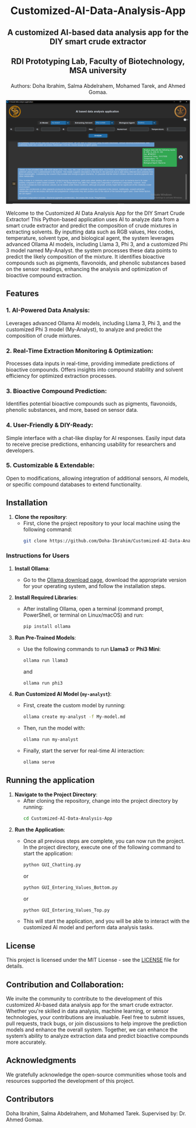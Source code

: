 # **<p align="center"> Customized-AI-Data-Analysis-App </p>**
## <p align="center"> A customized AI-based data analysis app for the DIY smart crude extractor </p>
## <p align="center"> RDI Prototyping Lab, Faculty of Biotechnology, MSA university </p>
<p align="center"> Authors: Doha Ibrahim, Salma Abdelrahem, Mohamed Tarek, and Ahmed Gomaa. </p>
 
<p align="center"> 
<img src= "GUI pic.png"> 
</p>

Welcome to the Customized AI Data Analysis App for the DIY Smart Crude Extractor!
This Python-based application uses AI to analyze data from a smart crude extractor and predict the composition of crude mixtures in extracting solvents. By inputting data such as RGB values, Hex codes, temperature, solvent type, and biological agent, the system leverages advanced Ollama AI models, including Llama 3, Phi 3, and a customized Phi 3 model named My-Analyst. the system processes these data points to predict the likely composition of the mixture. It identifies bioactive compounds such as pigments, flavonoids, and phenolic substances based on the sensor readings, enhancing the analysis and optimization of bioactive compound extraction. 

## Features

### 1. **AI-Powered Data Analysis:**
Leverages advanced Ollama AI models, including Llama 3, Phi 3, and the customized Phi 3 model (My-Analyst), to analyze and predict the composition of crude mixtures.

### 2. **Real-Time Extraction Monitoring & Optimization:**
Processes data inputs in real-time, providing immediate predictions of bioactive compounds. Offers insights into compound stability and solvent efficiency for optimized extraction processes.

### 3. **Bioactive Compound Prediction:**
Identifies potential bioactive compounds such as pigments, flavonoids, phenolic substances, and more, based on sensor data.

### 4. **User-Friendly & DIY-Ready:**
Simple interface with a chat-like display for AI responses. Easily input data to receive precise predictions, enhancing usability for researchers and developers.

### 5. **Customizable & Extendable:**
Open to modifications, allowing integration of additional sensors, AI models, or specific compound databases to extend functionality.

## Installation

1. **Clone the repository**:
   - First, clone the project repository to your local machine using the following command:
     ```bash
     git clone https://github.com/Doha-Ibrahim/Customized-AI-Data-Analysis-App.git
     ```

### Instructions for Users

1. **Install Ollama**:  
   - Go to the [Ollama download page](https://ollama.com/download), download the appropriate version for your operating system, and follow the installation steps.
   
2. **Install Required Libraries**:  
   - After installing Ollama, open a terminal (command prompt, PowerShell, or terminal on Linux/macOS) and run:
     ```bash
     pip install ollama
     ```

3. **Run Pre-Trained Models**:  
   - Use the following commands to run **Llama3** or **Phi3 Mini**:
     ```bash
     ollama run llama3
     ```
     and
     ```bash
     ollama run phi3
     ```

4. **Run Customized AI Model (`my-analyst`)**:
   - First, create the custom model by running:
     ```bash
     ollama create my-analyst -f My-model.md
     ```
   - Then, run the model with:
     ```bash
     ollama run my-analyst
     ```
   - Finally, start the server for real-time AI interaction:
     ```bash
     ollama serve
     ```
## Running the application

 1. **Navigate to the Project Directory**:
    - After cloning the repository, change into the project directory by running:
      ```bash
      cd Customized-AI-Data-Analysis-App
      ```
2. **Run the Application**:
    - Once all previous steps are complete, you can now run the project. In the project directory, execute one of the following command to start the application:
      
      ```bash
      python GUI_Chatting.py
      ```
      or
      ```bash
      python GUI_Entering_Values_Bottom.py
      ```
      or
      ```bash
      python GUI_Entering_Values_Top.py
      ```
    - This will start the application, and you will be able to interact with the customized AI model and perform data analysis tasks.

## License
This project is licensed under the MIT License - see the [LICENSE](LICENSE) file for details.

## Contribution and Collaboration:

We invite the community to contribute to the development of this customized AI-based data analysis app for the smart crude extractor. Whether you're skilled in data analysis, machine learning, or sensor technologies, your contributions are invaluable. Feel free to submit issues, pull requests, track bugs, or join discussions to help improve the prediction models and enhance the overall system. Together, we can enhance the system’s ability to analyze extraction data and predict bioactive compounds more accurately.

## Acknowledgments

We gratefully acknowledge the open-source communities whose tools and resources supported the development of this project.

## Contributors
Doha Ibrahim, 
Salma Abdelrahem, and
Mohamed Tarek.
Supervised by: Dr. Ahmed Gomaa.

